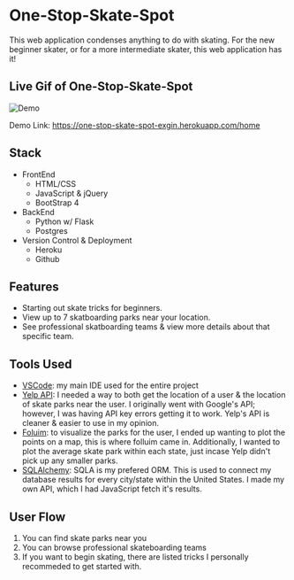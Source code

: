 # One-Stop-Skate-Spot

This web application condenses anything to do with skating. For the new beginner skater, or for a more intermediate skater, this web application has it!

## Live Gif of One-Stop-Skate-Spot

![Demo](static/images/websitedemo.gif)

Demo Link: https://one-stop-skate-spot-exgin.herokuapp.com/home

## Stack

- FrontEnd
  - HTML/CSS
  - JavaScript & jQuery
  - BootStrap 4
- BackEnd
  - Python w/ Flask
  - Postgres
- Version Control & Deployment
  - Heroku
  - Github

## Features

- Starting out skate tricks for beginners.
- View up to 7 skatboarding parks near your location.
- See professional skatboarding teams & view more details about that specific team.

## Tools Used

- [VSCode](https://code.visualstudio.com/): my main IDE used for the entire project
- [Yelp API](https://www.yelp.com/developers/documentation/v3/business_search): I needed a way to both get the location of a user & the location of skate parks near the user. I originally went with Google's API; however, I was having API key errors getting it to work. Yelp's API is cleaner & easier to use in my opinion.
- [Foluim](https://python-visualization.github.io/folium/): to visualize the parks for the user, I ended up wanting to plot the points on a map, this is where folluim came in. Additionally, I wanted to plot the average skate park within each state, just incase Yelp didn't pick up any smaller parks.
- [SQLAlchemy](https://www.sqlalchemy.org/): SQLA is my prefered ORM. This is used to connect my database results for every city/state within the United States. I made my own API, which I had JavaScript fetch it's results.

## User Flow

1. You can find skate parks near you
2. You can browse professional skateboarding teams
3. If you want to begin skating, there are listed tricks I personally recommeded to get started with.
